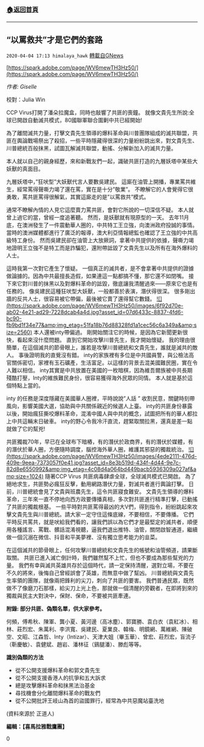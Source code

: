 ###  [:house:返回首頁](https://github.com/ourhimalayas/txt)
---

## “以罵救共”才是它們的套路
`2020-04-04 17:13 himalaya_hawk` [轉載自GNews](https://gnews.org/zh-hant/162130/)

[https://spark.adobe.com/page/WV6mewTH3Hz50/](https://spark.adobe.com/page/WV6mewTH3Hz50/)

*作者: Giselle*

校對：Julia Win

CCP Virus打開了潘朵拉魔盒，同時也敲響了共匪的喪鐘。 就像文貴先生所說:全球已開啟自動滅共模式，80國聯軍聯合圍剿中共已經開始!

為了離間滅共力量，打擊文貴先生領導的爆料革命與川普團隊組成的滅共聯盟，共匪在輿論戰場祭出了殺招，一些平時隱藏得很深的力量紛紛跳出來，對文貴先生、川普總統百般抹黑，試圖瓦解滅共聯盟，動搖、分解新加入的滅共力量。

本人就以自己的親身經歷，來和新戰友們一起，識破共匪打造的九層妖塔中某些大妖獸的真面目。

九層妖塔中，”狂吠型”大妖獸代言人要數吳建民。 這廝在油管上開播，專業罵共維生，經常罵得聲嘶力竭了還在罵，實在是十分”敬業”。 不瞭解它的人會覺得它很勇敢，罵共匪罵得很解氣，其實這廝走的是”以罵救共”模式。

通常不瞭解內情的人見它這麼賣力罵共匪，會對它所說的一切深信不疑。 本人就曾上過它的當，曾經一度追著聽。 然而，是妖獸就有現原型的一天。 去年11月底，在澳洲發生了一件震動華人圈的，中共特工王立強，向澳洲政府投誠的事情。 當時的澳洲媒體都進行了廣泛的報導，澳大利亞情報總監也確認了王立強的中共高級特工身份。 然而吳建民卻在油管上大放厥詞，拿著中共提供的依據，聲嘶力竭地證明王立強不是特工而是詐騙犯，還附帶詆毀了文貴先生以及所有在海外爆料的人士。

這時我第一次對它產生了懷疑。 一個真正的滅共者，是不會拿著中共提供的證據做論據的。因為中共最擅長造假，如果連這一點都搞不懂，那它還不如閉嘴。 接下來它對川普的抹黑以及對爆料革命的詆毀，徹底讓我清醒過來——原來它也是有任務的。 像吳建民這種狂吠型大妖獸，一般都善於表演，潛伏得很深。 很多剛出牆的反共人士，很容易被它帶偏，最後被它賣了還得幫它數錢。
[!\[\](https://spark.adobe.com/page/WV6mewTH3Hz50/images/6f92d70e-ab02-4e21-ad29-7228dcab4a4d.jpg?asset_id=07d6433c-8837-4fd6-bc90-fb9bd1f34e77&amp;img_etag=51fa18b76d88328fd1a1cec56c6a349a&amp;size=2560)](https://spark.adobe.com/page/WV6mewTH3Hz50/images/6f92d70e-ab02-4e21-ad29-7228dcab4a4d.jpg?asset_id=07d6433c-8837-4fd6-bc90-fb9bd1f34e77&amp;img_etag=51fa18b76d88328fd1a1cec56c6a349a&amp;size=1024)
本人還被inty帶偏過。 剛開始關注它的時候，是因為它新聞更新很快，看起來沒什麼問題。 直到它開始攻擊川普先生，我才開始懷疑。 我的理由很簡單，在這個滅共的節骨眼上，誰若是攻擊川普總統和文貴先生，誰就是滅共的敵人。 事後證明我的直覺沒有錯。 inty的家族裡有多位是中共國員警，與公檢法高官關係密切，家裡有玉石礦產，生活富足。以這樣的背景去混美國難民圈，實在令人難以相信。 inty其實是中共放置在美國的一枚暗棋，因為維吾爾族被中共長期殘酷打壓，Inty的維族難民身份，很容易獲得海外民眾的同情。 本人就是基於這個特點上當的。

inty 的任務是深度隱藏在美國華人圈裡，平時說說”人話 ” 收割民意，關鍵時刻帶風向，影響美國大選，協助與中共關係親近的候選人上臺。 inty的共匪身份暴露以後，開始瘋狂撕咬爆料革命，混淆中國人與中共的概念，試圖把所有的華人都拉上中共這輛末日破車。 inty的野心令我冷汗直流，趕緊取關拉黑，還真是差一點就做了它的幫兇!

共匪獨裁70年，早已在全球布下暗樁，有的潛伏於政商界，有的潛伏於媒體，有的潛伏於華人圈，方便隨時調度，腦控海外華人圈，維護其邪惡的獨裁統治。
[!\[\](https://spark.adobe.com/page/WV6mewTH3Hz50/images/4ede2111-476d-409e-9eea-7373057f0e41.jpg?asset_id=8e3b519d-434f-4d44-9e7c-82d8e6550992&amp;img_etag=4c08d4a064bd449bacb5936309a027af&amp;size=1024)](https://spark.adobe.com/page/WV6mewTH3Hz50/images/4ede2111-476d-409e-9eea-7373057f0e41.jpg?asset_id=8e3b519d-434f-4d44-9e7c-82d8e6550992&amp;img_etag=4c08d4a064bd449bacb5936309a027af&amp;size=1024)
隨著CCP Virus 共匪病毒肆虐全球，全球滅共模式已開啟。 為了絕地求生，共匪勢必瘋狂反擊，動用網路潛伏力量，對滅共者進行輿論打擊。 日前，川普總統會見了文貴與班農先生，這令共匪寢食難安。 文貴先生領導的爆料革命，三年來一直不停地向西方政要傳播真相，多次對共匪進行精準打擊，已動搖了共匪的獨裁根基。 一些平時對共匪罵得最凶的大V們，得到指令，紛紛跳起來攻擊文貴先生與川普總統。請大家一定守住這條底線，不要相信，不要傳播。 它們平時反共罵共，就是吠給我們看的，讓我們誤以為它們才是最堅定的滅共者，順便用各種謠言、罵戰、髒話混淆視聽，逼我們退出推特、油管，關閉啟智通道，繼續做一個沉溺在微信、抖音和平美夢裡、沒有獨立思考能力的韭菜。

在這個滅共的節骨眼上，任何攻擊川普總統和文貴先生的帳號和油管頻道，請果斷取關。 共匪已進入滅亡倒計時，我們雖然幫不上忙，但也不要成為那些幫兇的力量。 我們有幸與滅共英雄共存於這個時代，請一定保持清醒，選對立場，不要在不久的將來，後悔自己曾經誤會了英雄，而無意中做了幫凶。 川普總統與文貴先生率領的團隊，就像兩把鋒利的尖刀，刺向了共匪的要害。 我們普通民眾，既然做不了像磨刀石那樣，給尖刀上光上色，那就做一個清醒的旁觀者，在即將到來的獨裁與民主大對決中，保財、保命，不要被共匪牽連。

**附錄: 部分共匪、偽類名單，供大家參考。**

何頻，傅希秋、陳軍、龔小夏、黃河邊（高冰塵）、郭寶勝、袁白衣（袁紅冰）、相林、莊烈宏、朱萬利、李洪寬、吳建民、夏業良、韓梅、明鏡網、萬維網、陳破空、文昭、江森哲、Inty（Intizar）、天津大姐（畢玉華）、曾宏、莊烈宏，盲流子（靳慶敏）、袁健斌、趙岩、潘林征（鷄腿潘）、滕彪等等。

**識別偽類的方法**

- 從不公開支援爆料革命和郭文貴先生
- 從不公開支援香港人的抗爭和五大訴求
- 總是攻擊爆料革命和抹黑法治基金
- 尋找機會分化離間爆料革命的戰友們
- 從不公開批評王岐山為首的盜國罪行，經常為中共惡魔站臺洗地


(資料來源於 正道人)

**編輯：【喜馬拉雅戰鷹團】**

0
